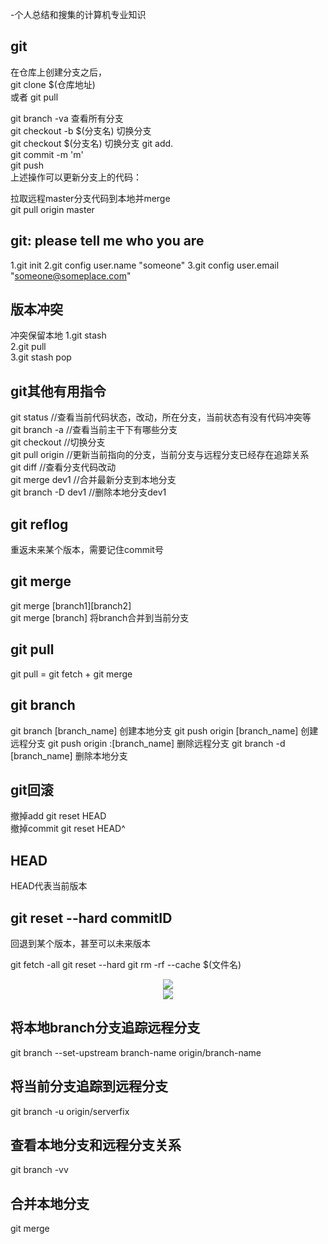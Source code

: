 -个人总结和搜集的计算机专业知识

## git 

在仓库上创建分支之后，  
git clone $(仓库地址)   
或者 git pull  

git branch -va 查看所有分支  
git checkout -b $(分支名) 切换分支  
git checkout $(分支名) 切换分支
git add.   
git commit -m 'm'  
git push  
上述操作可以更新分支上的代码：  


拉取远程master分支代码到本地并merge  
git pull origin master


## git: please tell me who you are
1.git init
2.git config user.name "someone"
3.git config user.email "someone@someplace.com"

## 版本冲突
冲突保留本地
1.git stash  
2.git pull  
3.git stash pop  
## git其他有用指令
git status //查看当前代码状态，改动，所在分支，当前状态有没有代码冲突等  
git branch -a //查看当前主干下有哪些分支  
git checkout //切换分支  
git pull origin //更新当前指向的分支，当前分支与远程分支已经存在追踪关系  
git diff //查看分支代码改动  
git merge dev1  //合并最新分支到本地分支  
git branch -D dev1 //删除本地分支dev1  

## git reflog
重返未来某个版本，需要记住commit号  

## git merge
git merge [branch1][branch2]  
git merge [branch] 将branch合并到当前分支  

## git pull
git pull  = git fetch + git merge

## git branch
git branch [branch_name] 创建本地分支
git push origin [branch_name] 创建远程分支
git push origin :[branch_name] 删除远程分支
git branch -d [branch_name] 删除本地分支

## git回滚
撤掉add git reset HEAD  
撤掉commit git reset HEAD^  


## HEAD
HEAD代表当前版本  

##  git reset --hard commitID
回退到某个版本，甚至可以未来版本  

git fetch -all
git reset --hard
git rm -rf --cache $(文件名)

<center>
    <img src="https://img-blog.csdn.net/20171209154436088?watermark/2/text/aHR0cDovL2Jsb2cuY3Nkbi5uZXQvZ2FpYmlhbjA4MjM=/font/5a6L5L2T/fontsize/400/fill/I0JBQkFCMA==/dissolve/70/gravity/SouthEast"/>
</center>


<center>
    <img src="https://img-blog.csdn.net/20171209154531188?watermark/2/text/aHR0cDovL2Jsb2cuY3Nkbi5uZXQvZ2FpYmlhbjA4MjM=/font/5a6L5L2T/fontsize/400/fill/I0JBQkFCMA==/dissolve/70/gravity/SouthEast"/>
</center>


## 将本地branch分支追踪远程分支
git branch --set-upstream branch-name origin/branch-name
## 将当前分支追踪到远程分支
git branch -u origin/serverfix
## 查看本地分支和远程分支关系
git branch -vv

## 合并本地分支
git merge

